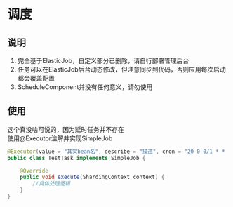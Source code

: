 # 调度
## 说明
1. 完全基于ElasticJob，自定义部分已删除，请自行部署管理后台
2. 任务可以在ElasticJob后台动态修改，但注意同步到代码，否则应用每次启动都会覆盖配置
3. ScheduleComponent并没有任何意义，请勿使用


## 使用
这个真没啥可说的，因为延时任务并不存在  
使用@Executor注解并实现SimpleJob

```java
@Executor(value = "其实bean名", describe = "描述", cron = "20 0 0/1 * * ? *")
public class TestTask implements SimpleJob {

    @Override
    public void execute(ShardingContext context) {
        //具体处理逻辑
    }
}
```